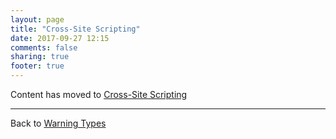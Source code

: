 ```yaml
---
layout: page
title: "Cross-Site Scripting"
date: 2017-09-27 12:15
comments: false
sharing: true
footer: true
---
```


<script>
window.location.replace("http://brakemanscanner.org/docs/warning_types/cross_site_scripting_to_json/");
</script>

Content has moved to [Cross-Site Scripting](/docs/warning_types/cross_site_scripting_to_json/)

---
Back to [Warning Types](/docs/warning_types)

